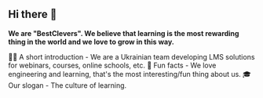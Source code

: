 ## Hi there 👋

**We are "BestClevers". We believe that learning is the most rewarding thing in the world and we love to grow in this way.**

🙋‍♀️ A short introduction - We are a Ukrainian team developing LMS solutions for webinars, courses, online schools, etc.
🍿 Fun facts - We love engineering and learning, that's the most interesting/fun thing about us.
🎓 Our slogan - The culture of learning.
